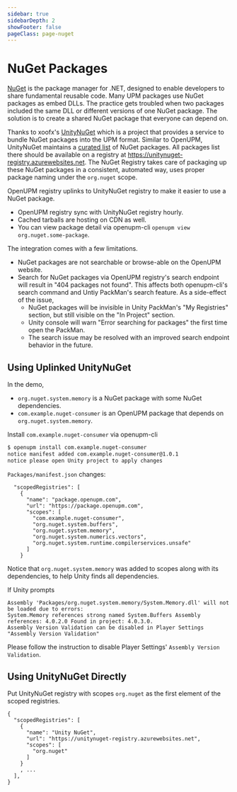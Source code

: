 ```yaml
---
sidebar: true
sidebarDepth: 2
showFooter: false
pageClass: page-nuget
---
```

# NuGet Packages

[NuGet](https://docs.microsoft.com/en-us/nuget/what-is-nuget) is the package manager for .NET, designed to enable developers to share fundamental reusable code. Many UPM packages use NuGet packages as embed DLLs. The practice gets troubled when two packages included the same DLL or different versions of one NuGet package. The solution is to create a shared NuGet package that everyone can depend on.

Thanks to xoofx's [UnityNuGet](https://github.com/xoofx/UnityNuGet) which is a project that provides a service to bundle NuGet packages into the UPM format. Similar to OpenUPM, UnityNuGet maintains a [curated list](https://github.com/xoofx/UnityNuGet/blob/master/registry.json) of NuGet packages. All packages list there should be available on a registry at https://unitynuget-registry.azurewebsites.net. The NuGet Registry takes care of packaging up these NuGet packages in a consistent, automated way, uses proper package naming under the `org.nuget` scope.

OpenUPM registry uplinks to UnityNuGet registry to make it easier to use a NuGet package.

- OpenUPM registry sync with UnityNuGet registry hourly.
- Cached tarballs are hosting on CDN as well.
- You can view package detail via openupm-cli `openupm view org.nuget.some-package`.

The integration comes with a few limitations.

- NuGet packages are not searchable or browse-able on the OpenUPM website.
- Search for NuGet packages via OpenUPM registry's search endpoint will result in "404 packages not found". This affects both openupm-cli's search command and Untiy PackMan's search feature. As a side-effect of the issue,
  - NuGet packages will be invisible in Unity PackMan's "My Registries" section, but still visible on the "In Project" section.
  - Unity console will warn "Error searching for packages" the first time open the PackMan.
  - The search issue may be resolved with an improved search endpoint behavior in the future.

## Using Uplinked UnityNuGet

In the demo,

- `org.nuget.system.memory` is a NuGet package with some NuGet dependencies.
- `com.example.nuget-consumer` is an OpenUPM package that depends on `org.nuget.system.memory`.

Install `com.example.nuget-consumer` via openupm-cli

```sh
$ openupm install com.example.nuget-consumer
notice manifest added com.example.nuget-consumer@1.0.1
notice please open Unity project to apply changes
```

`Packages/manifest.json` changes:

```
  "scopedRegistries": [
    {
      "name": "package.openupm.com",
      "url": "https://package.openupm.com",
      "scopes": [
        "com.example.nuget-consumer",
        "org.nuget.system.buffers",
        "org.nuget.system.memory",
        "org.nuget.system.numerics.vectors",
        "org.nuget.system.runtime.compilerservices.unsafe"
      ]
    }
```

Notice that `org.nuget.system.memory` was added to scopes along with its dependencies, to help Unity finds all dependencies.

If Unity prompts

```
Assembly 'Packages/org.nuget.system.memory/System.Memory.dll' will not be loaded due to errors:
System.Memory references strong named System.Buffers Assembly references: 4.0.2.0 Found in project: 4.0.3.0.
Assembly Version Validation can be disabled in Player Settings "Assembly Version Validation"
```

Please follow the instruction to disable Player Settings' `Assembly Version Validation`.

## Using UnityNuGet Directly

Put UnityNuGet registry with scopes `org.nuget` as the first element of the scoped registries.

```
{
  "scopedRegistries": [
    {
      "name": "Unity NuGet",
      "url": "https://unitynuget-registry.azurewebsites.net",
      "scopes": [
        "org.nuget"
      ]
    }
    , ...
  ],
}
```
